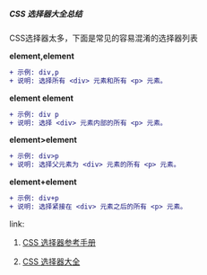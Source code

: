 ##### CSS 选择器大全总结

CSS选择器太多，下面是常见的容易混淆的选择器列表

**element,element**

```diff
+ 示例: div,p	
+ 说明: 选择所有 <div> 元素和所有 <p> 元素。	
```

**element element**	

```diff
+ 示例: div p	
+ 说明: 选择 <div> 元素内部的所有 <p> 元素。	
```

**element>element**

```diff	
+ 示例: div>p	
+ 说明: 选择父元素为 <div> 元素的所有 <p> 元素。	
```
**element+element**	

```diff
+ 示例: div+p	
+ 说明: 选择紧接在 <div> 元素之后的所有 <p> 元素。
```	

link:

1. [CSS 选择器参考手册](https://www.w3school.com.cn/cssref/css_selectors.asp)

2. [CSS 选择器大全](https://www.cnblogs.com/ssjd/p/12894389.html)